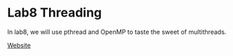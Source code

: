 # Lab8 Threading 
In lab8, we will use pthread and OpenMP to taste the sweet of multithreads. 

[Website](https://davinchern.gitbooks.io/csci3150-fall17-lab8/outline.html)